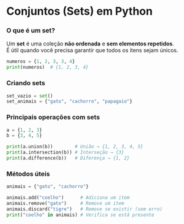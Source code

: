 # Conjuntos (Sets) em Python

### O que é um set?

Um **set** é uma coleção **não ordenada** e **sem elementos repetidos**.  
É útil quando você precisa garantir que todos os itens sejam únicos.

```python
numeros = {1, 2, 3, 3, 4}
print(numeros)  # {1, 2, 3, 4}
```

### Criando sets

```python
set_vazio = set()
set_animais = {"gato", "cachorro", "papagaio"}
```

### Principais operações com sets

```python
a = {1, 2, 3}
b = {3, 4, 5}

print(a.union(b))        # União → {1, 2, 3, 4, 5}
print(a.intersection(b)) # Interseção → {3}
print(a.difference(b))   # Diferença → {1, 2}
```

### Métodos úteis

```python
animais = {"gato", "cachorro"}

animais.add("coelho")      # Adiciona um item
animais.remove("gato")     # Remove um item
animais.discard("tigre")   # Remove se existir (sem erro)
print("coelho" in animais) # Verifica se está presente
```